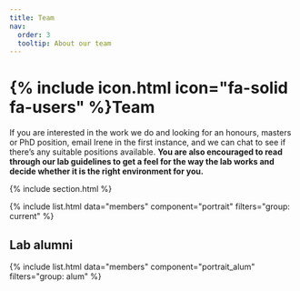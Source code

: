 ```yaml
---
title: Team
nav:
  order: 3
  tooltip: About our team
---
```


# {% include icon.html icon="fa-solid fa-users" %}Team

If you are interested in the work we do and looking for an honours, masters or PhD position, email Irene in the first instance, and we can chat to see if there’s any suitable positions available. **You are also encouraged to read through our lab guidelines to get a feel for the way the lab works and decide whether it is the right environment for you.**

{% include section.html %}

{% include list.html data="members" component="portrait" filters="group: current" %}

## Lab alumni

{% include list.html data="members" component="portrait_alum" filters="group: alum" %}
